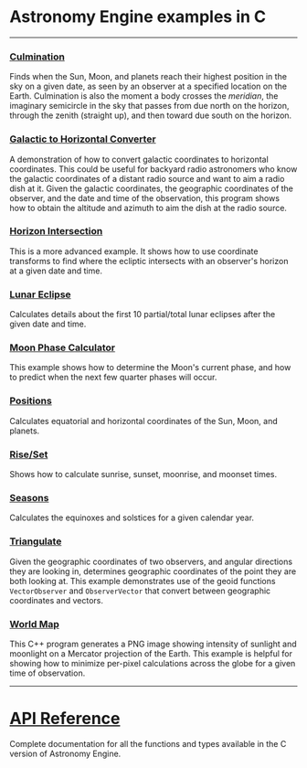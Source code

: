 # Astronomy Engine examples in C

---

### [Culmination](culminate.c)
Finds when the Sun, Moon, and planets reach their highest position in the sky on a given date,
as seen by an observer at a specified location on the Earth.
Culmination is also the moment a body crosses the *meridian*, the imaginary semicircle
in the sky that passes from due north on the horizon, through the zenith (straight up),
and then toward due south on the horizon.

### [Galactic to Horizontal Converter](galactic.c)
A demonstration of how to convert galactic coordinates to horizontal coordinates.
This could be useful for backyard radio astronomers who know the galactic
coordinates of a distant radio source and want to aim a radio dish at it.
Given the galactic coordinates, the geographic coordinates of the observer,
and the date and time of the observation, this program shows how to
obtain the altitude and azimuth to aim the dish at the radio source.

### [Horizon Intersection](horizon.c)
This is a more advanced example. It shows how to use coordinate
transforms to find where the ecliptic intersects with an observer's
horizon at a given date and time.

### [Lunar Eclipse](lunar_eclipse.c)
Calculates details about the first 10 partial/total lunar eclipses
after the given date and time.

### [Moon Phase Calculator](moonphase.c)
This example shows how to determine the Moon's current phase,
and how to predict when the next few quarter phases will occur.

### [Positions](positions.c)
Calculates equatorial and horizontal coordinates of the Sun, Moon, and planets.

### [Rise/Set](riseset.c)
Shows how to calculate sunrise, sunset, moonrise, and moonset times.

### [Seasons](seasons.c)
Calculates the equinoxes and solstices for a given calendar year.

### [Triangulate](triangulate.c)
Given the geographic coordinates of two observers, and angular
directions they are looking in, determines geographic coordinates
of the point they are both looking at. This example demonstrates
use of the geoid functions `VectorObserver` and `ObserverVector`
that convert between geographic coordinates and vectors.

### [World Map](worldmap.cpp)
This C++ program generates a PNG image showing intensity of
sunlight and moonlight on a Mercator projection of the Earth.
This example is helpful for showing how to minimize per-pixel
calculations across the globe for a given time of observation.

---

# [API Reference](../../source/c/)
Complete documentation for all the functions and types available
in the C version of Astronomy Engine.

